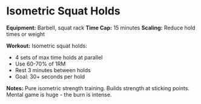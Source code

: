 # Isometric Squat Holds

**Equipment:** Barbell, squat rack
**Time Cap:** 15 minutes
**Scaling:** Reduce hold times or weight

**Workout:**
Isometric squat holds:
- 4 sets of max time holds at parallel
- Use 60-70% of 1RM
- Rest 3 minutes between holds
- Goal: 30+ seconds per hold

**Notes:**
Pure isometric strength training. Builds strength at sticking points. Mental game is huge - the burn is intense.